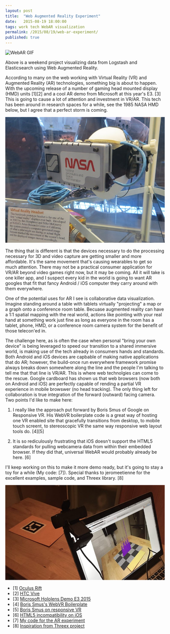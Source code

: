```yaml
---
layout: post
title:  "Web Augmented Reality Experiment"
date:   2015-08-19 18:00:00
tags: work tech WebAR visualization
permalink: /2015/08/19/web-ar-experiment/ 
published: true
---
```


![WebAR GIF](/images/posts/2015-08-19-Augmented.gif "WebAR GIF")

Above is a weekend project visualizing data from Logstash and Elasticsearch using Web Augmented Reality.  

According to many on the web working with Virtual Reality (VR) and Augmented Reality (AR) technologies, something big is about to happen.  With the upcoming release of a number of gaming head mounted display (HMD) units [1][2] and a cool AR demo from Microsoft at this year's E3. [3]  This is going to cause a lot of attention and investment in VR/AR.  This tech has been around in research spaces for a while, see the 1985 NASA HMD below, but I agree that a perfect storm is coming.

![Smithsonian exhibit, NASA VR Helmet 1985](/images/posts/2015-08-19-NASA.jpg "Smithsonian exhibit, NASA VR Helmet 1985")

The thing that is different is that the devices necessary to do the processing necessary for 3D and video capture are getting smaller and more affordable.  It's the same movement that's causing wearables to get so much attention.  There may not be a practical consumer application for VR/AR beyond video games right now, but it may be coming.  All it will take is one killer app, and I suspect every kid in the world is going to want AR googles that fit that fancy Android / iOS computer they carry around with them everywhere.

One of the potential uses for AR I see is collaborative data visualization.  Imagine standing around a table with tablets virtually "projecting" a map or a graph onto a conference room table.  Becuase augmented reality can have a 1:1 spatial mapping with the real world, actions like pointing with your real hand at something work just fine as long as everyone in the room has a tablet, phone, HMD, or a conference room camera system for the benefit of those telecon'ed in.

The challenge here, as is often the case when personal "bring your own device" is being leveraged to speed our transition to a shared immersive world, is making use of the tech already in consumers hands and standards.  Both Android and iOS devices are capbable of making native applications that do AR; however, the build-once run everywhere framework promise always breaks down somewhere along the line and the people I'm talking to tell me that that line is VR/AR.   This is where web technolgies can come to the rescue.  Google cardboard has shown us that web browsers (now both on Android and iOS) are perfectly capable of rending a partial VR experience in mobile browswer (no head tracking).  The only thing left for collaboration is true integration of the forward (outward) facing camera.  Two points I'd like to make here:

1) I really like the approach put forward by Boris Smus of Google on Responsive VR.  His WebVR boilerplate code is a great way of hosting one VR enabled site that gracefully transitions from desktop, to mobile touch screent, to stereoscopic VR the same way responsive web layout tools do. [4][5]

2) It is so rediculously frustrating that iOS doesn't support the HTML5 standards for pulling webcamera data from within their embedded browser.  If they did that, universal WebAR would probably already be here. [6]

I'll keep working on this to make it more demo ready, but it's going to stay a toy for a while (My code: [7]).  Special thanks to jeromeetienne for the excellent examples, sample code, and Threex library. [8]

![Still image of laptop camera rig](/images/posts/2015-08-19-Augmented.jpg "WebAR")


* [1] [Oculus Rift](https://www.oculus.com)
* [2] [HTC Vive](http://www.htcvr.com/)
* [3] [Microsoft Hololens Demo E3 2015](https://www.youtube.com/watch?v=6yg6ljnASxw)
* [4] [Boris Smus's WebVR Boilerplate](https://github.com/borismus/webvr-boilerplate)
* [5] [Boris Smus on responsive VR](http://smus.com/responsive-vr/)
* [6] [HTML5 incompatibility on iOS](http://mobilehtml5.org/)
* [7] [My code for the AR experiment](https://github.com/derickson/es-ar-experiment)
* [8] [Inspiration from Threex project](https://github.com/jeromeetienne/threex.webar)
